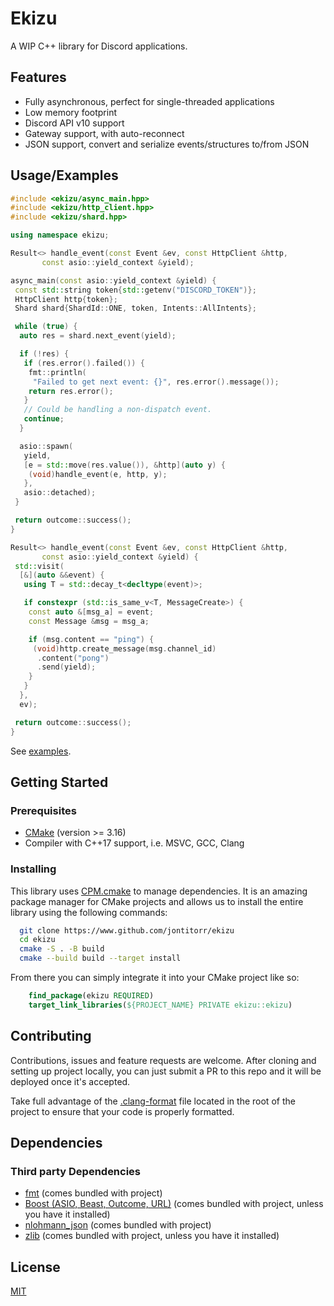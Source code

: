 # Ekizu

A WIP C++ library for Discord applications.

## Features

- Fully asynchronous, perfect for single-threaded applications
- Low memory footprint
- Discord API v10 support
- Gateway support, with auto-reconnect
- JSON support, convert and serialize events/structures to/from JSON

## Usage/Examples

```cpp
#include <ekizu/async_main.hpp>
#include <ekizu/http_client.hpp>
#include <ekizu/shard.hpp>

using namespace ekizu;

Result<> handle_event(const Event &ev, const HttpClient &http,
       const asio::yield_context &yield);

async_main(const asio::yield_context &yield) {
 const std::string token{std::getenv("DISCORD_TOKEN")};
 HttpClient http{token};
 Shard shard{ShardId::ONE, token, Intents::AllIntents};

 while (true) {
  auto res = shard.next_event(yield);

  if (!res) {
   if (res.error().failed()) {
    fmt::println(
     "Failed to get next event: {}", res.error().message());
    return res.error();
   }
   // Could be handling a non-dispatch event.
   continue;
  }

  asio::spawn(
   yield,
   [e = std::move(res.value()), &http](auto y) {
    (void)handle_event(e, http, y);
   },
   asio::detached);
 }

 return outcome::success();
}

Result<> handle_event(const Event &ev, const HttpClient &http,
       const asio::yield_context &yield) {
 std::visit(
  [&](auto &&event) {
   using T = std::decay_t<decltype(event)>;

   if constexpr (std::is_same_v<T, MessageCreate>) {
    const auto &[msg_a] = event;
    const Message &msg = msg_a;

    if (msg.content == "ping") {
     (void)http.create_message(msg.channel_id)
      .content("pong")
      .send(yield);
    }
   }
  },
  ev);

 return outcome::success();
}
```

See [examples](https://github.com/jontitorr/ekizu/tree/dev/examples).

## Getting Started

### Prerequisites

- [CMake](https://cmake.org/download/) (version >= 3.16)
- Compiler with C++17 support, i.e. MSVC, GCC, Clang

### Installing

This library uses [CPM.cmake](https://github.com/cpm-cmake/CPM.cmake) to manage dependencies. It is an amazing package manager for CMake projects and allows us to install the entire library using the following commands:

```bash
  git clone https://www.github.com/jontitorr/ekizu
  cd ekizu
  cmake -S . -B build
  cmake --build build --target install
```

From there you can simply integrate it into your CMake project like so:

```cmake
    find_package(ekizu REQUIRED)
    target_link_libraries(${PROJECT_NAME} PRIVATE ekizu::ekizu)
```

## Contributing

Contributions, issues and feature requests are welcome. After cloning and setting up project locally, you can just submit
a PR to this repo and it will be deployed once it's accepted.

Take full advantage of the [.clang-format](.clang-format) file located in the root of the project to ensure that your code is properly formatted.

## Dependencies

### Third party Dependencies

- [fmt](https://github.com/fmtlib/fmt) (comes bundled with project)
- [Boost (ASIO, Beast, Outcome, URL)](https://github.com/boostorg/boost) (comes bundled with project, unless you have it installed)
- [nlohmann_json](https://github.com/nlohmann/json) (comes bundled with project)
- [zlib](https://github.com/madler/zlib) (comes bundled with project, unless you have it installed)

## License

[MIT](https://choosealicense.com/licenses/mit/)
